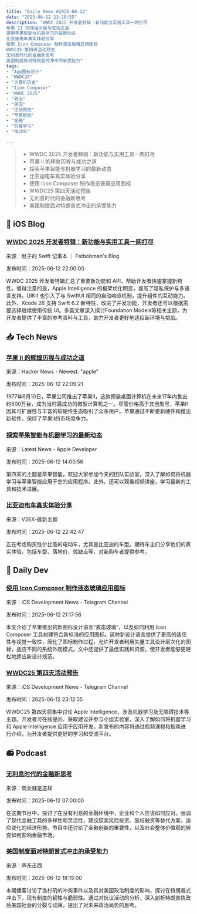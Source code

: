 ```yaml
---
title: "Daily News #2025-06-12"
date: "2025-06-12 23:20:55"
description: "WWDC 2025 开发者特辑：新功能与实用工具一网打尽
苹果 II 的辉煌历程与成功之道
探索苹果智能与机器学习的最新动态
比亚迪电车真实体验分享
使用 Icon Composer 制作液态玻璃应用图标
WWDC25 第四天活动预告
无利息时代的金融新思考
美国制度面对特朗普式冲击的承受能力"
tags: 
- "App图标设计"
- "WWDC25"
- "计算机历史"
- "Icon Composer"
- "WWDC 2025"
- "政治"
- "美国"
- "活动预告"
- "苹果智能"
- "金融"
- "机器学习"
- "电动车"

---
```


> - WWDC 2025 开发者特辑：新功能与实用工具一网打尽
> - 苹果 II 的辉煌历程与成功之道
> - 探索苹果智能与机器学习的最新动态
> - 比亚迪电车真实体验分享
> - 使用 Icon Composer 制作液态玻璃应用图标
> - WWDC25 第四天活动预告
> - 无利息时代的金融新思考
> - 美国制度面对特朗普式冲击的承受能力

## 🍎 iOS Blog

### [WWDC 2025 开发者特辑：新功能与实用工具一网打尽](https://fatbobman.com/zh/weekly/issue-088/)

来源：肘子的 Swift 记事本 ｜ Fatbobman's Blog

发布时间：2025-06-12 22:00:00

WWDC 2025 开发者特辑汇总了重要新功能和 API，帮助开发者快速掌握新特性。值得注意的是，Apple Intelligence 的框架优化明显，提高了隐私保护与多语言支持。UIKit 也引入了与 SwiftUI 相同的自动响应机制，提升组件的互动能力。此外，Xcode 26 支持 Swift 6.2 新特性，改进了并发功能，开发者还可以根据需要选择继续使用传统 UI。多篇文章深入探讨Foundation Models等相关主题，为开发者提供了丰富的参考资料与工具，助力开发者更好地适应新环境与挑战。

## 📥 Tech News

### [苹果 II 的辉煌历程与成功之道](https://dfarq.homeip.net/apple-ii-launched-june-10-1977/)

来源：Hacker News - Newest: "apple"

发布时间：2025-06-12 22:09:21

1977年6月10日，苹果公司推出了苹果II，这款预装桌面计算机在未来17年内售出约600万台，成为当时最成功的微型计算机之一。尽管价格高于其他型号，苹果II因其可扩展性与丰富的软硬件生态吸引了众多用户。苹果通过不断更新硬件和推出新软件，保持了苹果II的市场竞争力。

### [探索苹果智能与机器学习的最新动态](https://developer.apple.com/news/?id=8kawba5a)

来源：Latest News - Apple Developer

发布时间：2025-06-12 14:00:56

第四天的主题是苹果智能，欢迎大家参加今天的团队实验室，深入了解如何将机器学习与苹果智能应用于您的应用程序。此外，还可以观看视频讲座，学习最新的工具和技术进展。

### [比亚迪电车真实体验分享](https://www.v2ex.com/t/1138257)

来源：V2EX-最新主题

发布时间：2025-06-12 22:42:47

正在考虑购买性价比高的电动车，尤其是比亚迪的车型。期待车主们分享他们的真实体验，包括车型、落地价、优缺点等，对新购车者提供参考。

## 💾 Daily Dev

### [使用 Icon Composer 制作液态玻璃应用图标](https://www.createwithswift.com/crafting-liquid-glass-app-icons-with-icon-composer/)

来源：iOS Development News - Telegram Channel

发布时间：2025-06-12 21:17:56

本文介绍了苹果推出的新图标设计语言“液态玻璃”，以及如何利用 Icon Composer 工具创建符合新标准的应用图标。这种新设计语言提供了更高的适应性与视觉一致性，简化了图标制作过程，允许开发者利用矢量工具设计层次化的图标，适应不同的系统外观模式。文中还提供了最佳实践和资源，使开发者能够更轻松地适应新设计规范。

### [WWDC25 第四天活动预告](https://developer.apple.com/wwdc25/guides/day4/)

来源：iOS Development News - Telegram Channel

发布时间：2025-06-12 23:12:55

WWDC25 第四天将集中讨论 Apple Intelligence，涉及机器学习及无障碍技术等主题。开发者可在线提问、获取建议并参与小组实验室，深入了解如何将机器学习和 Apple Intelligence 应用于应用开发。新发布的内容将通过视频课程和指南进行介绍，为开发者提供更好的学习和交流平台。

## 📻 Podcast

### [无利息时代的金融新思考](https://www.xiaoyuzhoufm.com/episode/68499270574f065721a7e1b3)

来源：商业就是这样

发布时间：2025-06-12 07:00:00

在这期节目中，探讨了在没有利息的金融环境中，企业和个人应该如何应对。强调了现代金融工具的多样性和灵活性，建议探索风险投资、股权融资等替代方案，适应变化的经济形势。节目中还讨论了金融创新的重要性，以及社会整体价值观的转变如何影响金融市场。

### [美国制度面对特朗普式冲击的承受能力](https://www.xiaoyuzhoufm.com/episode/684aa97fdb2db80139e24736)

来源：声东击西

发布时间：2025-06-12 18:15:00

本期播客讨论了洛杉矶的冲突事件以及其对美国政治制度的影响，探讨在特朗普式冲击下，现有制度的韧性与脆弱性。通过对抗议活动的分析，深入剖析特朗普执政后美国社会的分裂与动荡，提出了对未来政治局势的思考。
